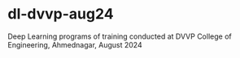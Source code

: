 # dl-dvvp-aug24
Deep Learning programs of training conducted at DVVP College of Engineering, Ahmednagar, August 2024
